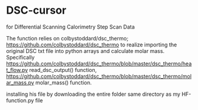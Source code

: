 # DSC-cursor
for Differential Scanning Calorimetry Step Scan Data

The function relies on colbystoddard/dsc_thermo; https://github.com/colbystoddard/dsc_thermo to realize importing the original DSC txt file into python arrays and calculate molar mass. Specifically
https://github.com/colbystoddard/dsc_thermo/blob/master/dsc_thermo/heat_flow.py read_dsc_output() function, 
https://github.com/colbystoddard/dsc_thermo/blob/master/dsc_thermo/molar_mass.py molar_mass() function.

installing his file by downloading the entire folder same directory as my HF-function.py file
